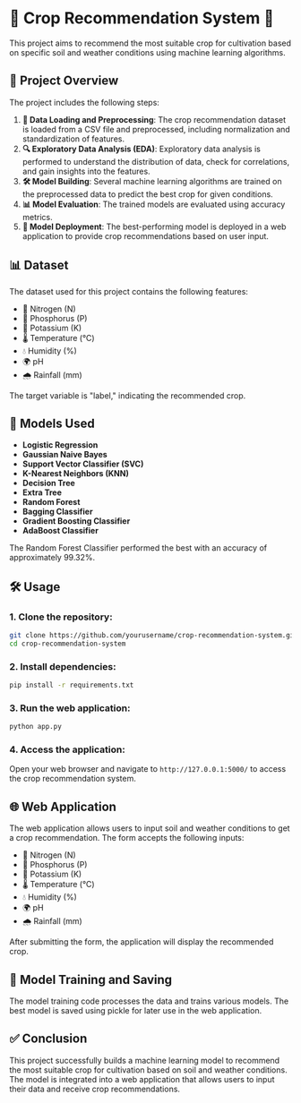 # 🌾 Crop Recommendation System 🌾

This project aims to recommend the most suitable crop for cultivation based on specific soil and weather conditions using machine learning algorithms.

## 🌟 Project Overview

The project includes the following steps:

1. **📂 Data Loading and Preprocessing**: The crop recommendation dataset is loaded from a CSV file and preprocessed, including normalization and standardization of features.
2. **🔍 Exploratory Data Analysis (EDA)**: Exploratory data analysis is performed to understand the distribution of data, check for correlations, and gain insights into the features.
3. **🛠️ Model Building**: Several machine learning algorithms are trained on the preprocessed data to predict the best crop for given conditions.
4. **📊 Model Evaluation**: The trained models are evaluated using accuracy metrics.
5. **🚀 Model Deployment**: The best-performing model is deployed in a web application to provide crop recommendations based on user input.

## 📊 Dataset

The dataset used for this project contains the following features:

- 🌿 Nitrogen (N)
- 🌱 Phosphorus (P)
- 🌻 Potassium (K)
- 🌡️ Temperature (°C)
- 💧 Humidity (%)
- 🌍 pH
- 🌧️ Rainfall (mm)

The target variable is "label," indicating the recommended crop.

## 🤖 Models Used

- **Logistic Regression**
- **Gaussian Naive Bayes**
- **Support Vector Classifier (SVC)**
- **K-Nearest Neighbors (KNN)**
- **Decision Tree**
- **Extra Tree**
- **Random Forest**
- **Bagging Classifier**
- **Gradient Boosting Classifier**
- **AdaBoost Classifier**

The Random Forest Classifier performed the best with an accuracy of approximately 99.32%.

## 🛠️ Usage

### 1. Clone the repository:

```bash
git clone https://github.com/yourusername/crop-recommendation-system.git
cd crop-recommendation-system
```

### 2. Install dependencies:

```bash
pip install -r requirements.txt
```

### 3. Run the web application:

```bash
python app.py
```

### 4. Access the application:

Open your web browser and navigate to `http://127.0.0.1:5000/` to access the crop recommendation system.

## 🌐 Web Application

The web application allows users to input soil and weather conditions to get a crop recommendation. The form accepts the following inputs:

- 🌿 Nitrogen (N)
- 🌱 Phosphorus (P)
- 🌻 Potassium (K)
- 🌡️ Temperature (°C)
- 💧 Humidity (%)
- 🌍 pH
- 🌧️ Rainfall (mm)

After submitting the form, the application will display the recommended crop.

## 💾 Model Training and Saving

The model training code processes the data and trains various models. The best model is saved using pickle for later use in the web application.

## ✅ Conclusion

This project successfully builds a machine learning model to recommend the most suitable crop for cultivation based on soil and weather conditions. The model is integrated into a web application that allows users to input their data and receive crop recommendations.
